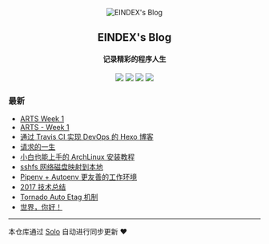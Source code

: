 <p align="center"><img alt="EINDEX's Blog" src="https://static.b3log.org/images/brand/solo-32.png"></p><h2 align="center">
EINDEX's Blog
</h2>

<h4 align="center">记录精彩的程序人生</h4>
<p align="center"><a title="EINDEX's Blog" target="_blank" href="https://github.com/EINDEX/solo-blog"><img src="https://img.shields.io/github/last-commit/EINDEX/solo-blog.svg?style=flat-square&color=FF9900"></a>
<a title="GitHub repo size in bytes" target="_blank" href="https://github.com/EINDEX/solo-blog"><img src="https://img.shields.io/github/repo-size/EINDEX/solo-blog.svg?style=flat-square"></a>
<a title="Solo Version" target="_blank" href="https://github.com/b3log/solo/releases"><img src="https://img.shields.io/badge/solo-3.6.0-f1e05a.svg?style=flat-square&color=blueviolet"></a>
<a title="Hits" target="_blank" href="https://github.com/b3log/hits"><img src="https://hits.b3log.org/EINDEX/solo-blog.svg"></a></p>

### 最新

* [ ARTS Week 1](https://eindex.me/articles/2019/07/08/1562516444327.html)
* [ARTS - Week 1](https://eindex.me/articles/2019/06/29/1561806039952.html)
* [通过 Travis CI 实现 DevOps 的 Hexo 博客](https://eindex.me/articles/2019/05/09/1557407895596.html)
* [请求的一生](https://eindex.me/articles/2019/05/09/1557407867279.html)
* [小白也能上手的 ArchLinux 安装教程](https://eindex.me/articles/2019/05/09/1557407843085.html)
* [sshfs 网络磁盘映射到本地](https://eindex.me/articles/2019/05/09/1557407820996.html)
* [Pipenv + Autoenv 更友善的工作环境](https://eindex.me/articles/2019/05/09/1557407529703.html)
* [2017 技术总结](https://eindex.me/articles/2019/05/06/1557135502238.html)
* [Tornado Auto Etag 机制](https://eindex.me/tornadoautoetag.html)
* [世界，你好！](https://eindex.me/hello-solo)



---

本仓库通过 [Solo](https://github.com/b3log/solo) 自动进行同步更新 ❤️ 